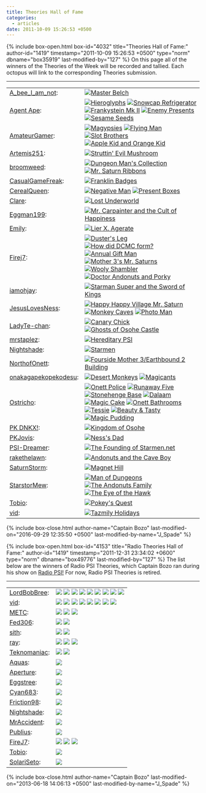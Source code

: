 ```yaml
---
title: Theories Hall of Fame
categories:
  - articles
date: 2011-10-09 15:26:53 +0500
---
```

{% include box-open.html box-id="4032" title="Theories Hall of Fame:" author-id="1419" timestamp="2011-10-09 15:26:53 +0500" type="norm" dbname="box35919" last-modified-by="127" %}
On this page all of the winners of the Theories of the Week will be recorded and tallied. Each octopus will link to the corresponding Theories submission.<p/>
<hr/><p/>
<table>

<tr>
<td><a href="https://forum.starmen.net/members/A-bee-I-am-not">A_bee_I_am_not</a>:</td>
<td><a href="https://forum.starmen.net/forum/Site/Discussion/Theories-Now-Alive-Again/page/1#post2146789"><img src="http://starmen.net/articles/theories/TheoriesOctopus.png" title="Master Belch" /></a></td>
</tr>

<tr>
<td><a href="http://forum.starmen.net/members/BB-Gang-Zombie">Agent Ape</a>:</td>
<td><a href="/articles/read.php?article=33850"><img src="http://starmen.net/articles/theories/TheoriesOctopus.png" title ="Hieroglyphs" /></a>
<a href="/articles/read.php?article=33879"><img src="http://starmen.net/articles/theories/TheoriesOctopus.png" title ="Snowcap Refrigerator" /></a>
<a href="/articles/read.php?article=34060"><img src="http://starmen.net/articles/theories/TheoriesOctopus.png" title ="Frankystein Mk II" /></a>
<a href="/articles/read.php?article=34960"><img src="http://starmen.net/articles/theories/TheoriesOctopus.png" title ="Enemy Presents" /></a>
<a href="/articles/read.php?article=35994"><img src="http://starmen.net/articles/theories/Octobadge.gif" title="Sesame Seeds" /></a></td>
</tr>

<tr>
<td><a href="http://forum.starmen.net/members/AmateurGamer">AmateurGamer</a>:</td>
<td><a href="/articles/read.php?article=33982"><img src="http://starmen.net/articles/theories/TheoriesOctopus.png" title ="Magypsies" /></a>
<a href="/articles/read.php?article=34079"><img src="http://starmen.net/articles/theories/TheoriesOctopus.png" title ="Flying Man" /></a>
<a href="/articles/read.php?article=34582"><img src="http://starmen.net/articles/theories/TheoriesOctopus.png" title ="Slot Brothers" /></a>
<a href="/articles/read.php?article=34719"><img src="http://starmen.net/articles/theories/TheoriesOctopus.png" title ="Apple Kid and Orange Kid" /></a></td>
</tr>

<tr>
<td><a href="http://forum.starmen.net/members/474">Artemis251</a>:</td>
<td><a href="/articles/read.php?article=34016"><img src="http://starmen.net/articles/theories/TheoriesOctopus.png" title ="Struttin' Evil Mushroom" /></a></td>
</tr>

<tr>
<td><a href="http://forum.starmen.net/members/broomweed">broomweed</a>:</td>
<td><a href="/articles/read.php?article=35683"><img src="http://starmen.net/articles/theories/TheoriesOctopus.png" title ="Dungeon Man's Collection" /></a>
<a href="https://forum.starmen.net/forum/Fan/Writing/Theories-I-for-one-welcome-our-new-Mombot-overlords-07-10-15/page/1#post2094814"><img src="http://starmen.net/articles/theories/TheoriesOctopus.png" title ="Mr. Saturn Ribbons" /></a></td>
</tr>

<tr>
<td><a href="https://forum.starmen.net/members/CasualGameFreak">CasualGameFreak</a>:</td>
<td><a href="https://forum.starmen.net/forum/Fan/Writing/Theories-what-do-you-put-in-the-puddin-10-03-15/page/1#post2110012"><img src="http://starmen.net/articles/theories/TheoriesOctopus.png" title ="Franklin Badges" /></a></td>
</tr>

<tr>
<td><a href="http://forum.starmen.net/members/CerealQueen">CerealQueen</a>:</td>
<td><a href="/articles/read.php?article=35026"><img src="http://starmen.net/articles/theories/TheoriesOctopus.png" title ="Negative Man" /></a>
<a href="/articles/read.php?article=35694"><img src="http://starmen.net/articles/theories/TheoriesOctopus.png" title ="Present Boxes" /></a></td>
</tr>

<tr>
<td><a href="http://forum.starmen.net/members/Claremonster">Clare</a>:</td>
<td><a href="/articles/theories/ClareDino.png"><img src="http://starmen.net/articles/theories/TheoriesOctopus.png" title ="Lost Underworld" /></a></td>
</tr>

<tr>
<td><a href="https://forum.starmen.net/members/An-S">Eggman199</a>:</td>
<td><a href="https://forum.starmen.net/forum/Fan/Writing/Theories-8-17-8-31-Painting-the-Town-Blue/page/1#post2183833"><img src="http://starmen.net/articles/theories/TheoriesOctopus.png" title ="Mr. Carpainter and the Cult of Happiness" /></a></td>
</tr>

<tr>
<td><a href="http://forum.starmen.net/members/emily">Emily</a>:</td>
<td><a href="/articles/read.php?article=33466"><img src="http://starmen.net/articles/theories/TheoriesOctopus.png" title ="Lier X. Agerate" /></a></td>
</tr>

<tr>
<td><a href="http://forum.starmen.net/members/firej7">Firej7</a>:</td>
<td><a href="/articles/read.php?article=33423"><img src="http://starmen.net/articles/theories/TheoriesOctopus.png" title ="Duster's Leg" /></a>
<a href="/articles/read.php?article=33468"><img src="http://starmen.net/articles/theories/TheoriesOctopus.png" title ="How did DCMC form?" /></a>
<a href="/articles/read.php?article=33727"><img src="http://starmen.net/articles/theories/TheoriesOctopus.png" title ="Annual Gift Man" /></a>
<a href="/articles/read.php?article=33844"><img src="http://starmen.net/articles/theories/TheoriesOctopus.png" title ="Mother 3's Mr. Saturns" /></a>
<a href="/articles/read.php?article=33962"><img src="http://starmen.net/articles/theories/Octobadge.gif" title="Wooly Shambler" /></a>
<a href="http://starmen.net/articles/read.php?article=34480"><img src="http://starmen.net/articles/theories/TheoriesOctopus.png" title ="Doctor Andonuts and Porky" /></a></td>
</tr>

<tr>
<td><a href="http://forum.starmen.net/members/10309">iamohjay</a>:</td>
<td><a href="/articles/read.php?article=33986"><img src="http://starmen.net/articles/theories/TheoriesOctopus.png" title ="Starman Super and the Sword of Kings" /></a></td>
</tr>

<tr>
<td><a href="http://forum.starmen.net/members/JesusLovesNess">JesusLovesNess</a>:</td>
<td><a href="/articles/read.php?article=36022"><img src="http://starmen.net/articles/theories/TheoriesOctopus.png" title ="Happy Happy Village Mr. Saturn" /></a>
<a href="/articles/read.php?article=36043"><img src="http://starmen.net/articles/theories/TheoriesOctopus.png" title ="Monkey Caves" /></a>
<a href="/articles/read.php?article=36054"><img src="http://starmen.net/articles/theories/TheoriesOctopus.png" title ="Photo Man" /></a></td>
</tr>

<tr>
<td><a href="https://forum.starmen.net/members/LadyTe-chan">LadyTe-chan</a>:</td>
<td><a href="https://forum.starmen.net/forum/Fan/Writing/Theories-Now-conveniently-located-in-the-Writing-section-of-your-local-forums-7-11-15/page/1#post2091404"><img src="http://starmen.net/articles/theories/TheoriesOctopus.png" title ="Canary Chick" /></a>
<a href="https://forum.starmen.net/forum/Fan/Writing/Theories-7-10-7-24-A-Macabre-Mystery/2174351"><img src="http://starmen.net/articles/theories/TheoriesOctopus.png" title ="Ghosts of Osohe Castle" /></a></td>
</tr>

<tr>
<td><a href="http://forum.starmen.net/members/mrstaplez">mrstaplez</a>:</td>
<td><a href="/articles/read.php?article=34235"><img src="http://starmen.net/articles/theories/TheoriesOctopus.png" title ="Hereditary PSI" /></a></td>
</tr>

<tr>
<td><a href="http://forum.starmen.net/members/9233">Nightshade</a>:</td>
<td><a href="/articles/read.php?article=33699"><img src="http://starmen.net/articles/theories/TheoriesOctopus.png" title ="Starmen" /></a></td>
</tr>

<tr>
<td><a href="http://forum.starmen.net/members/NorthofOnett">NorthofOnett</a>:</td>
<td><a href="/articles/read.php?article=34202"><img src="http://starmen.net/articles/theories/TheoriesOctopus.png" title ="Fourside Mother 3/Earthbound 2 Building" /></a></td>
</tr>

<tr>
<td><a href="http://forum.starmen.net/members/onakagapekopekodesu">onakagapekopekodesu</a>:</td>
<td><a href="/articles/read.php?article=33570"><img src="http://starmen.net/articles/theories/TheoriesOctopus.png" title ="Desert Monkeys" /></a>
<a href="/articles/read.php?article=33784"><img src="http://starmen.net/articles/theories/TheoriesOctopus.png" title ="Magicants" /></a></td>
</tr>

<tr>
<td><a href="http://forum.starmen.net/members/Ostricho">Ostricho</a>:</td>
<td><a href="/articles/read.php?article=34091"><img src="http://starmen.net/articles/theories/TheoriesOctopus.png" title ="Onett Police" /></a>
<a href="/articles/read.php?article=34112"><img src="http://starmen.net/articles/theories/TheoriesOctopus.png" title ="Runaway Five" /></a>
<a href="/articles/read.php?article=34136"><img src="http://starmen.net/articles/theories/TheoriesOctopus.png" title ="Stonehenge Base" /></a>
<a href="/articles/read.php?article=34364"><img src="http://starmen.net/articles/theories/TheoriesOctopus.png" title ="Dalaam" /></a>
<a href="http://starmen.net/articles/read.php?article=34520"><img src="http://starmen.net/articles/theories/Octobadge.gif" title ="Magic Cake" /></a>
<a href="/articles/read.php?article=34609"><img src="http://starmen.net/articles/theories/TheoriesOctopus.png" title ="Onett Bathrooms" /></a>
<a href="/articles/read.php?article=35979"><img src="http://starmen.net/articles/theories/Octobadge2.gif" title ="Tessie" /></a>
<a href="https://forum.starmen.net/forum/Fan/Writing/Theories-Canary-Chicks-and-Government-Conspiracies-7-27-15/page/1#post2094478"><img src="http://starmen.net/articles/theories/TheoriesOctopus.png" title ="Beauty & Tasty" /></a>
<a href="https://forum.starmen.net/forum/Fan/Writing/Theories-Noses-and-Bows-es-08-24-15/page/1#post2098115"><img src="http://starmen.net/articles/theories/TheoriesOctopus.png" title ="Magic Pudding" /></a></td>
</tr>

<tr>
<td><a href="http://forum.starmen.net/members/PK-DNKX">PK DNKX!</a>:</td>
<td><a href="/articles/read.php?article=33922"><img src="http://starmen.net/articles/theories/TheoriesOctopus.png" title ="Kingdom of Osohe" /></a></td>
</tr>

<tr>
<td><a href="http://forum.starmen.net/members/PKJovis">PKJovis</a>:</td>
<td><a href="/articles/read.php?article=33502"><img src="http://starmen.net/articles/theories/TheoriesOctopus.png" title ="Ness's Dad" /></a></td>
</tr>

<tr>
<td><a href="http://forum.starmen.net/members/PSI-Dreamer">PSI-Dreamer</a>:</td>
<td><a href="/articles/read.php?article=34977"><img src="http://starmen.net/articles/theories/TheoriesOctopus.png" title ="The Founding of Starmen.net" /></a></td>
</tr>

<tr>
<td><a href="https://forum.starmen.net/members/rakethelawn">rakethelawn</a>:</td>
<td><a href="https://forum.starmen.net/forum/Fan/Writing/Theories-6-25-7-9-A-Neanderthal-with-Knickknacks/page/1#post2172645"><img src="http://starmen.net/articles/theories/TheoriesOctopus.png" title ="Andonuts and the Cave Boy" /></a></td>
</tr>

<tr>
<td><a href="http://forum.starmen.net/members/160">SaturnStorm</a>:</td>
<td><a href="/articles/read.php?article=33939"><img src="http://starmen.net/articles/theories/TheoriesOctopus.png" title ="Magnet Hill" /></a></td>
</tr>

<tr>
<td><a href="https://forum.starmen.net/members/StarstorMew">StarstorMew</a>:</td>
<td><a href="https://forum.starmen.net/forum/Fan/Writing/Theories-6-10-6-24-The-Man-of-Dungeons/page/1#post2169210"><img src="http://starmen.net/articles/theories/TheoriesOctopus.png" title ="Man of Dungeons" /></a>
<a href="https://forum.starmen.net/forum/Fan/Writing/Theories-8-2-8-15-Mah-Boi-Jeff/2180661"><img src="http://starmen.net/articles/theories/TheoriesOctopus.png" title ="The Andonuts Family" /></a>
<a href="https://forum.starmen.net/forum/Fan/Writing/Theories-9-2-9-16-The-Eye-of-the-Hawk/2184912"><img src="http://starmen.net/articles/theories/TheoriesOctopus.png" title ="The Eye of the Hawk" /></a>
</td>
</tr>

<tr>
<td><a href="http://forum.starmen.net/members/Tobio">Tobio</a>:</td>
<td><a href="/articles/read.php?article=33666"><img src="http://starmen.net/articles/theories/TheoriesOctopus.png" title ="Pokey's Quest" /></a></td>
</tr>

<tr>
<td><a href="http://forum.starmen.net/members/vidkid7">vid</a>:</td>
<td><a href="/articles/read.php?article=33693"><img src="http://starmen.net/articles/theories/TheoriesOctopus.png" title ="Tazmily Holidays" /></a></td>
</tr>

</table>
{% include box-close.html author-name="Captain Bozo" last-modified-on="2016-09-29 12:35:50 +0500" last-modified-by-name="J_Spade" %}

{% include box-open.html box-id="4153" title="Radio Theories Hall of Fame:" author-id="1419" timestamp="2011-12-31 23:34:02 +0600" type="norm" dbname="box49776" last-modified-by="127" %}
The list below are the winners of Radio PSI Theories, which Captain Bozo ran during his show on <a href="http://starmen.net/radio">Radio PSI!</a> For now, Radio PSI Theories is retired.<p/>
<hr/><p/>
<table>
<tr>
<td><a href="http://forum.starmen.net/members/LordBobBree">LordBobBree</a>:</td>
<td><img src="http://starmen.net/articles/theories/TheoriesOctopus.png"/>
<img src="http://starmen.net/articles/theories/TheoriesOctopus.png"/>
<img src="http://starmen.net/articles/theories/TheoriesOctopus.png"/>
<img src="http://starmen.net/articles/theories/TheoriesOctopus.png"/>
<img src="http://starmen.net/articles/theories/TheoriesOctopus.png"/>
<img src="http://starmen.net/articles/theories/TheoriesOctopus.png"/>
<img src="http://starmen.net/articles/theories/TheoriesOctopus.png"/>
<img src="http://starmen.net/articles/theories/TheoriesOctopus.png"/>
<img src="http://starmen.net/articles/theories/TheoriesOctopus.png"/></td>
</tr>
<tr>
<td><a href="http://forum.starmen.net/members/vid">vid</a>:</td>
<td><img src="http://starmen.net/articles/theories/TheoriesOctopus.png"/>
<img src="http://starmen.net/articles/theories/TheoriesOctopus.png"/>
<img src="http://starmen.net/articles/theories/TheoriesOctopus.png"/>
<img src="http://starmen.net/articles/theories/TheoriesOctopus.png"/>
<img src="http://starmen.net/articles/theories/TheoriesOctopus.png"/>
<img src="http://starmen.net/articles/theories/TheoriesOctopus.png"/>
<img src="http://starmen.net/articles/theories/TheoriesOctopus.png"/>
<img src="http://starmen.net/articles/theories/TheoriesOctopus.png"/></td>
</tr>
<tr>
<td><a href="http://forum.starmen.net/members/METC">METC</a>:</td>
<td><img src="http://starmen.net/articles/theories/TheoriesOctopus.png"/>
<img src="http://starmen.net/articles/theories/TheoriesOctopus.png"/>
<img src="http://starmen.net/articles/theories/TheoriesOctopus.png"/></td>
</tr>
<tr>
<td><a href="http://forum.starmen.net/members/Fed306">Fed306</a>:</td>
<td><img src="http://starmen.net/articles/theories/TheoriesOctopus.png"/>
<img src="http://starmen.net/articles/theories/TheoriesOctopus.png"/></td>
</tr>
<tr>
<td><a href="http://forum.starmen.net/members/sith">sith</a>:</td>
<td><img src="http://starmen.net/articles/theories/TheoriesOctopus.png"/>
<img src="http://starmen.net/articles/theories/TheoriesOctopus.png"/></td>
</tr>
<tr>
<td><a href="http://forum.starmen.net/members/ray">ray</a>:</td>
<td><img src="http://starmen.net/articles/theories/TheoriesOctopus.png"/>
<img src="http://starmen.net/articles/theories/TheoriesOctopus.png"/>
<img src="http://starmen.net/articles/theories/TheoriesOctopus.png"/></td>
</tr>
<tr>
<td><a href="http://forum.starmen.net/members/Teknomaniac">Teknomaniac</a>:</td>
<td><img src="http://starmen.net/articles/theories/TheoriesOctopus.png"/>
<img src="http://starmen.net/articles/theories/TheoriesOctopus.png"/></td>
</tr>
<tr>
<td><a href="http://forum.starmen.net/members/Aquas">Aquas</a>:</td>
<td><img src="http://starmen.net/articles/theories/TheoriesOctopus.png"/></td>
</tr>
<tr>
<td><a href="http://forum.starmen.net/members/Aperture">Aperture</a>:</td>
<td><img src="http://starmen.net/articles/theories/TheoriesOctopus.png"/></td>
</tr>
<tr>
<td><a href="http://forum.starmen.net/members/Eggstree">Eggstree</a>:</td>
<td><img src="http://starmen.net/articles/theories/TheoriesOctopus.png"/></td>
</tr>
<tr>
<td><a href="http://forum.starmen.net/members/Cyan683">Cyan683</a>:</td>
<td><img src="http://starmen.net/articles/theories/TheoriesOctopus.png"/></td>
</tr>
<tr>
<td><a href="http://forum.starmen.net/members/Friction98">Friction98</a>:</td>
<td><img src="http://starmen.net/articles/theories/TheoriesOctopus.png"/></td>
</tr>
<tr>
<td><a href="http://forum.starmen.net/members/Nightshade">Nightshade</a>:</td>
<td><img src="http://starmen.net/articles/theories/TheoriesOctopus.png"/></td>
</tr>
<tr>
<td><a href="http://forum.starmen.net/members/MrAccident">MrAccident</a>:</td>
<td><img src="http://starmen.net/articles/theories/TheoriesOctopus.png"/></td>
</tr>
<tr>
<td><a href="http://forum.starmen.net/members/Publius">Publius</a>:</td>
<td><img src="http://starmen.net/articles/theories/TheoriesOctopus.png"/></td>
</tr>
<tr>
<td><a href="http://forum.starmen.net/members/firej7">FireJ7</a>:</td>
<td><img src="http://starmen.net/articles/theories/TheoriesOctopus.png"/>
<img src="http://starmen.net/articles/theories/TheoriesOctopus.png"/>
<img src="http://starmen.net/articles/theories/TheoriesOctopus.png"/></td>
</tr>
<tr>
<td><a href="http://forum.starmen.net/members/Tobio">Tobio</a>:</td>
<td><img src="http://starmen.net/articles/theories/TheoriesOctopus.png"/></td>
</tr>
<tr>
<td><a href="http://forum.starmen.net/members/SolariSeto">SolariSeto</a>:</td>
<td><img src="http://starmen.net/articles/theories/TheoriesOctopus.png"/></td>
</tr>
</table>

{% include box-close.html author-name="Captain Bozo" last-modified-on="2013-06-18 14:06:13 +0500" last-modified-by-name="J_Spade" %}

